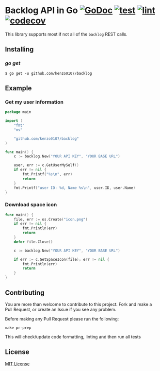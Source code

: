 Backlog API in Go [![GoDoc](https://godoc.org/github.com/kenzo0107/backlog?status.svg)](https://godoc.org/github.com/kenzo0107/backlog) [![test](https://github.com/kenzo0107/backlog/workflows/test/badge.svg?branch=master)](https://github.com/kenzo0107/backlog/actions?query=workflow%3Atest) [![lint](https://github.com/kenzo0107/backlog/workflows/lint/badge.svg?branch=master)](https://github.com/kenzo0107/backlog/actions?query=workflow%3A%22lint%22)
[![codecov](https://codecov.io/gh/kenzo0107/backlog/branch/master/graph/badge.svg)](https://codecov.io/gh/kenzo0107/backlog)
===============

This library supports most if not all of the `backlog` REST calls.


## Installing

### *go get*

    $ go get -u github.com/kenzo0107/backlog

## Example

### Get my user information

```go
package main

import (
	"fmt"
	"os"

	"github.com/kenzo0107/backlog"
)

func main() {
	c := backlog.New("YOUR API KEY", "YOUR BASE URL")

	user, err := c.GetUserMySelf()
	if err != nil {
		fmt.Printf("%s\n", err)
		return
	}
	fmt.Printf("user ID: %d, Name %s\n", user.ID, user.Name)
}
```

### Download space icon

```go
func main() {
	file, err := os.Create("icon.png")
	if err != nil {
		fmt.Println(err)
		return
	}
	defer file.Close()

	c := backlog.New("YOUR API KEY", "YOUR BASE URL")

	if err := c.GetSpaceIcon(file); err != nil {
		fmt.Println(err)
		return
	}
}
```

## Contributing

You are more than welcome to contribute to this project. Fork and make a Pull Request, or create an Issue if you see any problem.

Before making any Pull Request please run the following:

```
make pr-prep
```

This will check/update code formatting, linting and then run all tests

## License

[MIT License](https://github.com/kenzo0107/backlog/blob/master/LICENSE)
